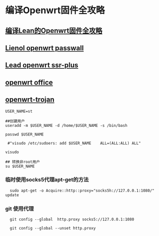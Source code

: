 # 编译Openwrt固件全攻略


## [编译Lean的Openwrt固件全攻略](https://imgki.com/archives/openwrt-lean.html)

## [Lienol openwrt passwall](https://github.com/Lienol/openwrt)

## [Lead openwrt ssr-plus](https://github.com/coolsnowwolf/lede)

## [openwrt office](https://github.com/openwrt/openwrt)

## [openwrt-trojan](https://github.com/trojan-gfw/openwrt-trojan)


```shell
USER_NAME=st

##创建用户
useradd -m $USER_NAME -d /home/$USER_NAME -s /bin/bash

passwd $USER_NAME

 #"visudo /etc/sudoers: add $USER_NAME    ALL=(ALL:ALL) ALL"

visudo

## 转换非root用户
su $USER_NAME

```


### 临时使用socks5代理apt-get的方法

      sudo apt-get -o Acquire::http::proxy="socks5h://127.0.0.1:1080/"  update 

### git 使用代理

      git config --global  http.proxy socks5://127.0.0.1:1080

      git config --global --unset http.proxy
